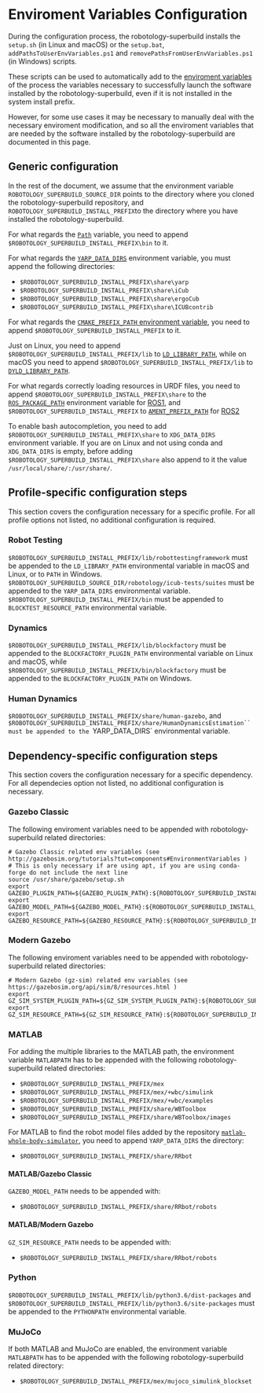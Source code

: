 # Enviroment Variables Configuration

During the configuration process, the robotology-superbuild installs the `setup.sh` (in Linux and macOS) or the `setup.bat`, `addPathsToUserEnvVariables.ps1` and `removePathsFromUserEnvVariables.ps1` (in Windows) scripts.

These scripts can be used to automatically add to the [enviroment variables](https://en.wikipedia.org/wiki/Environment_variable)
of the process the variables necessary to successfully launch the software installed by the robotology-superbuild, even if it is not installed in the system install prefix.

However, for some use cases it may be necessary to manually deal with the necessary enviroment modification, and so all the enviroment variables
that are needed by the software installed by the robotology-superbuild are documented in this page.

## Generic configuration

In the rest of the document, we assume that the environment variable `ROBOTOLOGY_SUPERBUILD_SOURCE_DIR` points to the
directory where you cloned the robotology-superbuild repository, and `ROBOTOLOGY_SUPERBUILD_INSTALL_PREFIX`to the directory
where you have installed the robotology-superbuild.

For what regards the [`Path`](https://en.wikipedia.org/wiki/PATH_(variable)) variable, you need
to append `$ROBOTOLOGY_SUPERBUILD_INSTALL_PREFIX\bin` to it.

For what regards the [`YARP_DATA_DIRS`](http://www.yarp.it/yarp_data_dirs.html) environment variable, you must append the following directories:

* `$ROBOTOLOGY_SUPERBUILD_INSTALL_PREFIX\share\yarp`
* `$ROBOTOLOGY_SUPERBUILD_INSTALL_PREFIX\share\iCub`
* `$ROBOTOLOGY_SUPERBUILD_INSTALL_PREFIX\share\ergoCub`
* `$ROBOTOLOGY_SUPERBUILD_INSTALL_PREFIX\share\ICUBcontrib`

For what regards the [`CMAKE_PREFIX_PATH` environment variable](https://cmake.org/cmake/help/latest/variable/CMAKE_PREFIX_PATH.html), you need to append `$ROBOTOLOGY_SUPERBUILD_INSTALL_PREFIX` to it.

Just on Linux, you need to append `$ROBOTOLOGY_SUPERBUILD_INSTALL_PREFIX/lib` to  [`LD_LIBRARY_PATH`](http://tldp.org/HOWTO/Program-Library-HOWTO/shared-libraries.html),
while on macOS you need to append `$ROBOTOLOGY_SUPERBUILD_INSTALL_PREFIX/lib` to [`DYLD_LIBRARY_PATH`](https://developer.apple.com/library/archive/documentation/DeveloperTools/Conceptual/DynamicLibraries/100-Articles/UsingDynamicLibraries.html).

For what regards correctly loading resources in URDF files, you need to append `$ROBOTOLOGY_SUPERBUILD_INSTALL_PREFIX\share` to the
[`ROS_PACKAGE_PATH`](http://wiki.ros.org/ROS/EnvironmentVariables#ROS_PACKAGE_PATH) environment variable for [ROS1](https://www.ros.org/), and `$ROBOTOLOGY_SUPERBUILD_INSTALL_PREFIX` to [`AMENT_PREFIX_PATH`](http://design.ros2.org/articles/ament.html) for [ROS2](https://index.ros.org/doc/ros2/)

To enable bash autocompletion, you need to add `$ROBOTOLOGY_SUPERBUILD_INSTALL_PREFIX\share` to `XDG_DATA_DIRS` environment variable. If you are on Linux and not using conda and `XDG_DATA_DIRS` is empty, before adding `$ROBOTOLOGY_SUPERBUILD_INSTALL_PREFIX\share` also append to it the value `/usr/local/share/:/usr/share/`.

## Profile-specific configuration steps

This section covers the configuration necessary for a specific profile.
For all profile options not listed, no additional configuration is required.

### Robot Testing
`$ROBOTOLOGY_SUPERBUILD_INSTALL_PREFIX/lib/robottestingframework` must be appended to the `LD_LIBRARY_PATH` environmental variable in macOS and Linux, or to `PATH` in Windows.
`$ROBOTOLOGY_SUPERBUILD_SOURCE_DIR/robotology/icub-tests/suites` must be appended to the `YARP_DATA_DIRS` environmental variable.
`$ROBOTOLOGY_SUPERBUILD_INSTALL_PREFIX/bin` must be appended to `BLOCKTEST_RESOURCE_PATH` environmental variable.

### Dynamics
`$ROBOTOLOGY_SUPERBUILD_INSTALL_PREFIX/lib/blockfactory` must be appended to the `BLOCKFACTORY_PLUGIN_PATH` environmental variable on Linux and macOS, while
`$ROBOTOLOGY_SUPERBUILD_INSTALL_PREFIX/bin/blockfactory` must be appended to the `BLOCKFACTORY_PLUGIN_PATH` on Windows.


### Human Dynamics
`$ROBOTOLOGY_SUPERBUILD_INSTALL_PREFIX/share/human-gazebo`,
and `$ROBOTOLOGY_SUPERBUILD_INSTALL_PREFIX/share/HumanDynamicsEstimation`` must be appended to the `YARP_DATA_DIRS` environmental variable.

## Dependency-specific configuration steps

This section covers the configuration necessary for a specific dependency.
For all dependecies option not listed, no additional configuration is necessary.

### Gazebo Classic
The following enviroment variables need to be appended with robotology-superbuild related directories:
~~~
# Gazebo Classic related env variables (see http://gazebosim.org/tutorials?tut=components#EnvironmentVariables )
# This is only necessary if are using apt, if you are using conda-forge do not include the next line
source /usr/share/gazebo/setup.sh
export GAZEBO_PLUGIN_PATH=${GAZEBO_PLUGIN_PATH}:${ROBOTOLOGY_SUPERBUILD_INSTALL_PREFIX}/lib
export GAZEBO_MODEL_PATH=${GAZEBO_MODEL_PATH}:${ROBOTOLOGY_SUPERBUILD_INSTALL_PREFIX}/share/gazebo/models:${ROBOTOLOGY_SUPERBUILD_INSTALL_PREFIX}/share/iCub/robots:${ROBOTOLOGY_SUPERBUILD_INSTALL_PREFIX}/share:${ROBOTOLOGY_SUPERBUILD_INSTALL_PREFIX}/share/ergoCub/robots
export GAZEBO_RESOURCE_PATH=${GAZEBO_RESOURCE_PATH}:${ROBOTOLOGY_SUPERBUILD_INSTALL_PREFIX}/share/gazebo/worlds
~~~

### Modern Gazebo
The following enviroment variables need to be appended with robotology-superbuild related directories:
~~~
# Modern Gazebo (gz-sim) related env variables (see https://gazebosim.org/api/sim/8/resources.html )
export GZ_SIM_SYSTEM_PLUGIN_PATH=${GZ_SIM_SYSTEM_PLUGIN_PATH}:${ROBOTOLOGY_SUPERBUILD_INSTALL_PREFIX}/lib
export GZ_SIM_RESOURCE_PATH=${GZ_SIM_RESOURCE_PATH}:${ROBOTOLOGY_SUPERBUILD_INSTALL_PREFIX}/share/gazebo/models:${ROBOTOLOGY_SUPERBUILD_INSTALL_PREFIX}/share/iCub/robots:${ROBOTOLOGY_SUPERBUILD_INSTALL_PREFIX}/share:${ROBOTOLOGY_SUPERBUILD_INSTALL_PREFIX}/share/ergoCub/robots:${ROBOTOLOGY_SUPERBUILD_INSTALL_PREFIX}/share/gazebo/worlds
~~~

### MATLAB

For adding the multiple libraries to the MATLAB path, the environment variable `MATLABPATH` has to be appended with the following robotology-superbuild related directories:
* `$ROBOTOLOGY_SUPERBUILD_INSTALL_PREFIX/mex`
* `$ROBOTOLOGY_SUPERBUILD_INSTALL_PREFIX/mex/+wbc/simulink`
* `$ROBOTOLOGY_SUPERBUILD_INSTALL_PREFIX/mex/+wbc/examples`
* `$ROBOTOLOGY_SUPERBUILD_INSTALL_PREFIX/share/WBToolbox`
* `$ROBOTOLOGY_SUPERBUILD_INSTALL_PREFIX/share/WBToolbox/images`

For MATLAB to find the robot model files added by the repository [`matlab-whole-body-simulator`](https://github.com/dic-iit/matlab-whole-body-simulator), you need to append `YARP_DATA_DIRS` the directory:
* `$ROBOTOLOGY_SUPERBUILD_INSTALL_PREFIX/share/RRbot`

#### MATLAB/Gazebo Classic

`GAZEBO_MODEL_PATH` needs to be appended with:
* `$ROBOTOLOGY_SUPERBUILD_INSTALL_PREFIX/share/RRbot/robots`

#### MATLAB/Modern Gazebo

`GZ_SIM_RESOURCE_PATH` needs to be appended with:
* `$ROBOTOLOGY_SUPERBUILD_INSTALL_PREFIX/share/RRbot/robots`

### Python
`$ROBOTOLOGY_SUPERBUILD_INSTALL_PREFIX/lib/python3.6/dist-packages` and `$ROBOTOLOGY_SUPERBUILD_INSTALL_PREFIX/lib/python3.6/site-packages` must be appended to the `PYTHONPATH` environmental variable.


### MuJoCo

If both MATLAB and MuJoCo are enabled, the environment variable `MATLABPATH` has to be appended with the following robotology-superbuild related directory:
* `$ROBOTOLOGY_SUPERBUILD_INSTALL_PREFIX/mex/mujoco_simulink_blockset`

